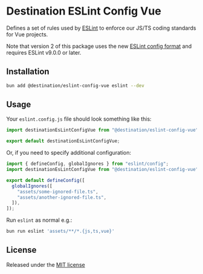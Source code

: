 # Destination ESLint Config Vue

Defines a set of rules used by [ESLint](https://eslint.org/) to enforce our JS/TS coding standards for Vue projects.

Note that version 2 of this package uses the new [ESLint config format](https://eslint.org/docs/latest/use/configure/configuration-files-new)
and requires ESLint v9.0.0 or later.

## Installation

```sh
bun add @destination/eslint-config-vue eslint --dev
```

## Usage

Your `eslint.config.js` file should look something like this:

```js
import destinationEsLintConfigVue from "@destination/eslint-config-vue";

export default destinationEsLintConfigVue;
```

Or, if you need to specify additional configuration:

```js
import { defineConfig, globalIgnores } from "eslint/config";
import destinationEsLintConfigVue from "@destination/eslint-config-vue";

export default defineConfig([
  globalIgnores([
    "assets/some-ignored-file.ts",
    "assets/another-ignored-file.ts",
  ]),
]);
```

Run `eslint` as normal e.g.:

```sh
bun run eslint 'assets/**/*.{js,ts,vue}'
```

## License

Released under the [MIT license](LICENSE)
